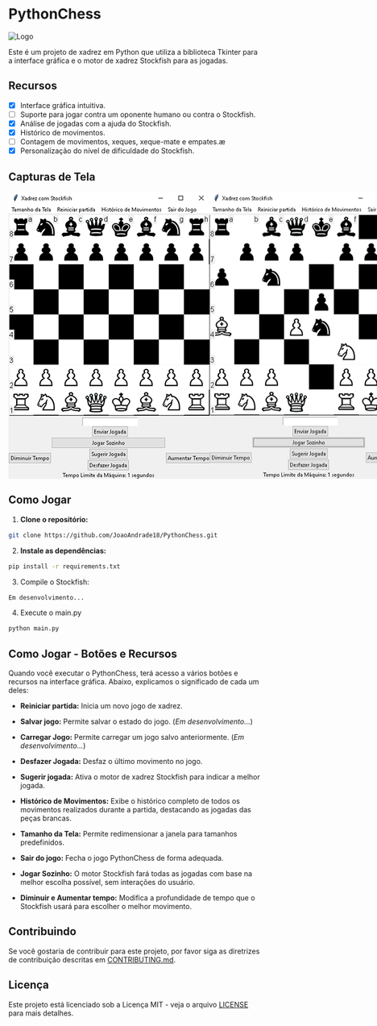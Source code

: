 # PythonChess

<img src="src/images/logo.png" alt="Logo" width="400" height="570">

Este é um projeto de xadrez em Python que utiliza a biblioteca Tkinter para a interface gráfica e o motor de xadrez Stockfish para as jogadas.

## Recursos

- [x] Interface gráfica intuitiva.
- [ ]  Suporte para jogar contra um oponente humano ou contra o Stockfish.
- [x]  Análise de jogadas com a ajuda do Stockfish.
- [x]  Histórico de movimentos.
- [ ]  Contagem de movimentos, xeques, xeque-mate e empates.æ
- [x]  Personalização do nível de dificuldade do Stockfish. 

## Capturas de Tela

<div style="display: flex; flex-direction: row;">
  <img src="assets/images/tabuleiro-organizado.png" alt="Tabuleiro organizado" width="400" height="570">
  <img src="assets/images/tabuleiro-jogado.png" alt="Tabuleiro com jogada" width="400" height="570">
</div>


## Como Jogar

1. **Clone o repositório:**

```bash
git clone https://github.com/JoaoAndrade18/PythonChess.git
```

2. **Instale as dependências:**

```bash
pip install -r requirements.txt
```

3. Compile o Stockfish:

```bash
Em desenvolvimento...
```

4. Execute o main.py

```bash
python main.py
```

## Como Jogar - Botões e Recursos

Quando você executar o PythonChess, terá acesso a vários botões e recursos na interface gráfica. Abaixo, explicamos o significado de cada um deles:

- **Reiniciar partida:** Inicia um novo jogo de xadrez.
  
- **Salvar jogo:** Permite salvar o estado do jogo. (*Em desenvolvimento...*)
  
- **Carregar Jogo:** Permite carregar um jogo salvo anteriormente. (*Em desenvolvimento...*)
  
- **Desfazer Jogada:** Desfaz o último movimento no jogo.
  
- **Sugerir jogada:** Ativa o motor de xadrez Stockfish para indicar a melhor jogada.
  
- **Histórico de Movimentos:** Exibe o histórico completo de todos os movimentos realizados durante a partida, destacando as jogadas das peças brancas.
  
- **Tamanho da Tela:** Permite redimensionar a janela para tamanhos predefinidos.
  
- **Sair do jogo:** Fecha o jogo PythonChess de forma adequada.
  
- **Jogar Sozinho:** O motor Stockfish fará todas as jogadas com base na melhor escolha possível, sem interações do usuário.
  
- **Diminuir e Aumentar tempo:** Modifica a profundidade de tempo que o Stockfish usará para escolher o melhor movimento.


## Contribuindo

Se você gostaria de contribuir para este projeto, por favor siga as diretrizes de contribuição descritas em [CONTRIBUTING.md](CONTRIBUTING.md).

## Licença

Este projeto está licenciado sob a Licença MIT - veja o arquivo [LICENSE](LICENSE) para mais detalhes.
